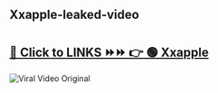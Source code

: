
 ## Xxapple-leaked-video 

# <h2><a href="https://clipsfans.com/Xxapple&ref=git">🔗 Click to LINKS ⏩⏩ 👉 🟢 Xxapple </a></h2>

<a href="https://clipsfans.com/Xxapple&ref=git" rel="nofollow" data-target="animated-image.originalLink"><img src="https://i.ibb.co.com/xMMVF88/686577567.gif" alt="Viral Video Original" style="max-width: 100%; display: inline-block;" data-target="animated-image.originalImage"></a>
